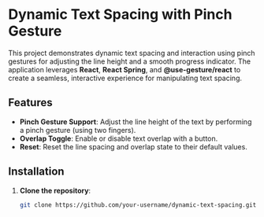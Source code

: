 # Dynamic Text Spacing with Pinch Gesture

This project demonstrates dynamic text spacing and interaction using pinch gestures for adjusting the line height and a smooth progress indicator. The application leverages **React**, **React Spring**, and **@use-gesture/react** to create a seamless, interactive experience for manipulating text spacing.

## Features
- **Pinch Gesture Support**: Adjust the line height of the text by performing a pinch gesture (using two fingers).
- **Overlap Toggle**: Enable or disable text overlap with a button.
- **Reset**: Reset the line spacing and overlap state to their default values.

## Installation

1. **Clone the repository**:

   ```bash
   git clone https://github.com/your-username/dynamic-text-spacing.git
